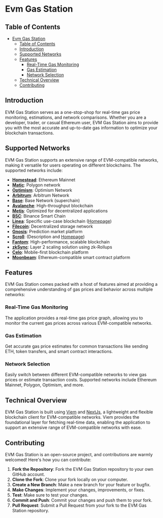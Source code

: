 # Evm Gas Station

## Table of Contents
- [Evm Gas Station](#evm-gas-station)
  - [Table of Contents](#table-of-contents)
  - [Introduction](#introduction)
  - [Supported Networks](#supported-networks)
  - [Features](#features)
    - [Real-Time Gas Monitoring](#real-time-gas-monitoring)
    - [Gas Estimation](#gas-estimation)
    - [Network Selection](#network-selection)
  - [Technical Overview](#technical-overview)
  - [Contributing](#contributing)
## Introduction

EVM Gas Station serves as a one-stop-shop for real-time gas price monitoring, estimations, and network comparisons. Whether you are a developer, trader, or casual Ethereum user, EVM Gas Station aims to provide you with the most accurate and up-to-date gas information to optimize your blockchain transactions.

## Supported Networks

EVM Gas Station supports an extensive range of EVM-compatible networks, making it versatile for users operating on different blockchains. The supported networks include:

- **[Homestead](https://ethereum.org/)**: Ethereum Mainnet
- **[Matic](https://polygon.technology/)**: Polygon network
- **[Optimism](https://optimism.io/)**: Optimism Network
- **[Arbitrum](https://arbitrum.io/)**: Arbitrum Network
- **[Base](https://base.org/)**: Base Network (superchain)
- **[Avalanche](https://www.avax.network/)**: High-throughput blockchain
- **[Metis](https://www.metis.io/)**: Optimized for decentralized applications
- **[BSC](https://www.binance.org/en/smartChain)**: Binance Smart Chain
- **[Linea](https://linea.build/)**: Specific use-case blockchain ([Homepage](#))
- **[Filecoin](ipns://filecoin.io/)**: Decentralized storage network
- **[Gnosis](https://gnosis.io/)**: Prediction market platform
- **[Scroll](https://scroll.io/)**: (Description and [Homepage](#))
- **[Fantom](https://fantom.foundation/)**: High-performance, scalable blockchain
- **[zkSync](https://zksync.io/)**: Layer 2 scaling solution using zk-Rollups
- **[Celo](https://celo.org/)**: Mobile-first blockchain platform
- **[Moonbeam](https://moonbeam.network/)**: Ethereum-compatible smart contract platform


## Features

EVM Gas Station comes packed with a host of features aimed at providing a comprehensive understanding of gas prices and behavior across multiple networks:

### Real-Time Gas Monitoring

The application provides a real-time gas price graph, allowing you to monitor the current gas prices across various EVM-compatible networks.

### Gas Estimation

Get accurate gas price estimates for common transactions like sending ETH, token transfers, and smart contract interactions.

### Network Selection

Easily switch between different EVM-compatible networks to view gas prices or estimate transaction costs. Supported networks include Ethereum Mainnet, Polygon, Optimism, and more.

## Technical Overview

EVM Gas Station is built using [Viem](https://github.com/wagmi-dev/viem) and [NextJs](https://nextjs.org), a lightweight and flexible blockchain client for EVM-compatible networks. Viem provides the foundational layer for fetching real-time data, enabling the application to support an extensive range of EVM-compatible networks with ease.

## Contributing

EVM Gas Station is an open-source project, and contributions are warmly welcomed! Here's how you can contribute:

1. **Fork the Repository**: Fork the EVM Gas Station repository to your own GitHub account.
2. **Clone the Fork**: Clone your fork locally on your computer.
3. **Create a New Branch**: Make a new branch for your feature or bugfix.
4. **Make Changes**: Implement your changes, improvements, or fixes.
5. **Test**: Make sure to test your changes.
6. **Commit and Push**: Commit your changes and push them to your fork.
7. **Pull Request**: Submit a Pull Request from your fork to the EVM Gas Station repository.


